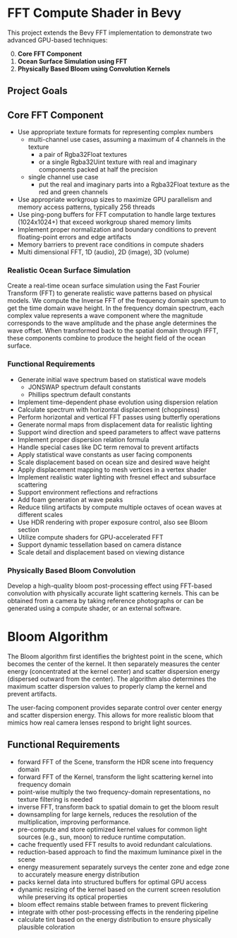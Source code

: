 # FFT Compute Shader in Bevy

This project extends the Bevy FFT implementation to demonstrate two advanced GPU-based techniques:

0. **Core FFT Component**
1. **Ocean Surface Simulation using FFT**
2. **Physically Based Bloom using Convolution Kernels**

## Project Goals

## Core FFT Component

- Use appropriate texture formats for representing complex numbers
  - multi-channel use cases, assuming a maximum of 4 channels in the texture
    - a pair of Rgba32Float textures
    - or a single Rgba32Uint texture with real and imaginary components packed at half the precision
  - single channel use case
    - put the real and imaginary parts into a Rgba32Float texture as the red and green channels
- Use appropriate workgroup sizes to maximize GPU parallelism and memory access patterns, typically 256 threads
- Use ping-pong buffers for FFT computation to handle large textures (1024x1024+) that exceed workgroup shared memory limits
- Implement proper normalization and boundary conditions to prevent floating-point errors and edge artifacts
- Memory barriers to prevent race conditions in compute shaders
- Multi dimensional FFT, 1D (audio), 2D (image), 3D (volume)

### Realistic Ocean Surface Simulation

Create a real-time ocean surface simulation using the Fast Fourier Transform (FFT) to generate realistic wave patterns based on physical models.
We compute the Inverse FFT of the frequency domain spectrum to get the time domain wave height.
In the frequency domain spectrum, each complex value represents a wave component where the magnitude corresponds to the wave amplitude and the phase angle determines the wave offset. When transformed back to the spatial domain through IFFT, these components combine to produce the height field of the ocean surface.

### Functional Requirements
- Generate initial wave spectrum based on statistical wave models
  - JONSWAP spectrum default constants
  - Phillips spectrum default constants
- Implement time-dependent phase evolution using dispersion relation
- Calculate spectrum with horizontal displacement (choppiness)
- Perform horizontal and vertical FFT passes using butterfly operations
- Generate normal maps from displacement data for realistic lighting
- Support wind direction and speed parameters to affect wave patterns
- Implement proper dispersion relation formula
- Handle special cases like DC term removal to prevent artifacts
- Apply statistical wave constants as user facing components
- Scale displacement based on ocean size and desired wave height
- Apply displacement mapping to mesh vertices in a vertex shader
- Implement realistic water lighting with fresnel effect and subsurface scattering
- Support environment reflections and refractions
- Add foam generation at wave peaks
- Reduce tiling artifacts by compute multiple octaves of ocean waves at different scales
- Use HDR rendering with proper exposure control, also see Bloom section
- Utilize compute shaders for GPU-accelerated FFT
- Support dynamic tessellation based on camera distance
- Scale detail and displacement based on viewing distance

### Physically Based Bloom Convolution

Develop a high-quality bloom post-processing effect using FFT-based convolution with physically accurate light scattering kernels. This can be obtained from a camera by taking reference photographs or can be generated using a compute shader, or an external software.

# Bloom Algorithm

The Bloom algorithm first identifies the brightest point in the scene, which becomes the center of the kernel. It then separately measures the center energy (concentrated at the kernel center) and scatter dispersion energy (dispersed outward from the center). The algorithm also determines the maximum scatter dispersion values to properly clamp the kernel and prevent artifacts.

The user-facing component provides separate control over center energy and scatter dispersion energy. This allows for more realistic bloom that mimics how real camera lenses respond to bright light sources.

## Functional Requirements

- forward FFT of the Scene, transform the HDR scene into frequency domain
- forward FFT of the Kernel, transform the light scattering kernel into frequency domain
- point-wise multiply the two frequency-domain representations, no texture filtering is needed
- inverse FFT, transform back to spatial domain to get the bloom result
- downsampling for large kernels, reduces the resolution of the multiplication, improving performance.
- pre-compute and store optimized kernel values for common light sources (e.g., sun, moon) to reduce runtime computation.
- cache frequently used FFT results to avoid redundant calculations.
- reduction-based approach to find the maximum luminance pixel in the scene
- energy measurement separately surveys the center zone and edge zone to accurately measure energy distribution
- packs kernel data into structured buffers for optimal GPU access
- dynamic resizing of the kernel based on the current screen resolution while preserving its optical properties
- bloom effect remains stable between frames to prevent flickering
- integrate with other post-processing effects in the rendering pipeline
- calculate tint based on the energy distribution to ensure physically plausible coloration
